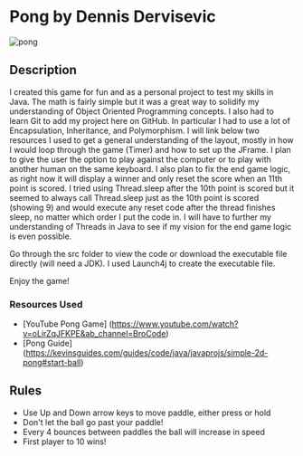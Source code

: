 # Pong by Dennis Dervisevic
![pong](https://user-images.githubusercontent.com/34772746/211926263-0b0e3a31-7e6d-4e8f-bade-4b4a72887b50.png)

## Description

I created this game for fun and as a personal project to test my skills in Java. The math is fairly simple but it was a great way to solidify my understanding of Object Oriented Programming concepts. I also had to learn Git to add my project here on GitHub. 
In particular I had to use a lot of Encapsulation, Inheritance, and Polymorphism. I will link below two resources I used to get a general understanding of the layout, 
mostly in how I would loop through the game (Timer) and how to set up the JFrame. I plan to give the user the option to play against the computer or to play 
with another human on the same keyboard. I also plan to fix the end game logic, as right now it will display a winner and only reset the score when an 11th point is scored.
I tried using Thread.sleep after the 10th point is scored but it seemed to always call Thread.sleep just as the 10th point is scored (showing 9) and would execute any reset code after
the thread finishes sleep, no matter which order I put the code in. I will have to further my understanding of Threads in Java to see if my vision for the end game logic is even possible.

Go through the src folder to view the code or download the executable file directly (will need a JDK). I used Launch4j to create the executable file.

Enjoy the game!

### Resources Used 
* [YouTube Pong Game] (https://www.youtube.com/watch?v=oLirZqJFKPE&ab_channel=BroCode)
* [Pong Guide] (https://kevinsguides.com/guides/code/java/javaprojs/simple-2d-pong#start-ball)

## Rules
* Use Up and Down arrow keys to move paddle, either press or hold
* Don't let the ball go past your paddle!
* Every 4 bounces between paddles the ball will increase in speed
* First player to 10 wins!
